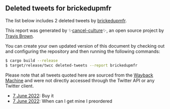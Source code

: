 ## Deleted tweets for brickedupmfr

The list below includes 2 deleted tweets by
[brickedupmfr](https://twitter.com/brickedupmfr).



This report was generated by ✨[cancel-culture](https://github.com/travisbrown/cancel-culture)✨,
an open source project by [Travis Brown](https://twitter.com/travisbrown).

You can create your own updated version of this document by checking out and configuring the
repository and then running the following commands:

```bash
$ cargo build --release
$ target/release/twcc deleted-tweets --report brickedupmfr
```

Please note that all tweets quoted here are sourced from the
[Wayback Machine](https://web.archive.org) and were not directly accessed through the Twitter API or
any Twitter client.

* [ 7 June 2022](https://web.archive.org/web/20220607153424/https://twitter.com/brickedupmfr/status/1534196911217037312): Buy it <!--1534196911217037312-->
* [ 7 June 2022](https://web.archive.org/web/20220607044318/https://twitter.com/brickedupmfr/status/1534033099461378048): When can I get mine I preordered <!--1534033099461378048-->
